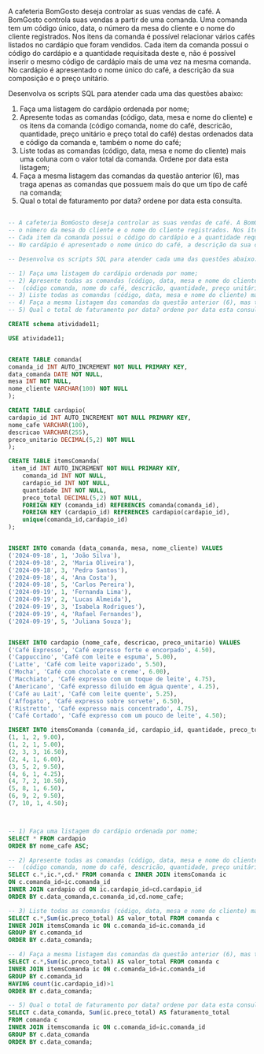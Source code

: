 A cafeteria BomGosto deseja controlar as suas vendas de café. A BomGosto controla suas vendas a partir de uma comanda. Uma comanda tem um código único, data, o número da mesa do cliente e o nome do cliente registrados. Nos itens da comanda é possível relacionar vários cafés listados no cardápio que foram vendidos. Cada item da comanda possui o código do cardápio e a quantidade requisitada deste e, não é possível inserir o mesmo código de cardápio mais de uma vez na mesma comanda. No cardápio é apresentado o nome único do café, a descrição da sua composição e o preço unitário.

Desenvolva os scripts SQL para atender cada uma das questões abaixo:

1) Faça uma listagem do cardápio ordenada por nome;
2) Apresente todas as comandas (código, data, mesa e nome do cliente) e os itens da comanda (código comanda, nome do café, descricão, quantidade, preço unitário e preço total do café) destas ordenados data e código da comanda e, também o nome do café;
3) Liste todas as comandas (código, data, mesa e nome do cliente) mais uma coluna com o valor total da comanda. Ordene por data esta listagem;
4) Faça a mesma listagem das comandas da questão anterior (6), mas traga apenas as comandas que possuem mais do que um tipo de café na comanda;
5) Qual o total de faturamento por data? ordene por data esta consulta.

##

```sql
-- A cafeteria BomGosto deseja controlar as suas vendas de café. A BomGosto controla suas vendas a partir de uma comanda. Uma comanda tem um código único, data,
-- o número da mesa do cliente e o nome do cliente registrados. Nos itens da comanda é possível relacionar vários cafés listados no cardápio que foram vendidos. 
-- Cada item da comanda possui o código do cardápio e a quantidade requisitada deste e, não é possível inserir o mesmo código de cardápio mais de uma vez na mesma comanda.
-- No cardápio é apresentado o nome único do café, a descrição da sua composição e o preço unitário.

-- Desenvolva os scripts SQL para atender cada uma das questões abaixo:

-- 1) Faça uma listagem do cardápio ordenada por nome;
-- 2) Apresente todas as comandas (código, data, mesa e nome do cliente) e os itens da comanda
--  (código comanda, nome do café, descricão, quantidade, preço unitário e preço total do café) destas ordenados data e código da comanda e, também o nome do café;
-- 3) Liste todas as comandas (código, data, mesa e nome do cliente) mais uma coluna com o valor total da comanda. Ordene por data esta listagem;
-- 4) Faça a mesma listagem das comandas da questão anterior (6), mas traga apenas as comandas que possuem mais do que um tipo de café na comanda;
-- 5) Qual o total de faturamento por data? ordene por data esta consulta.

CREATE schema atividade11;

USE atividade11;


CREATE TABLE comanda(
comanda_id INT AUTO_INCREMENT NOT NULL PRIMARY KEY,
data_comanda DATE NOT NULL,
mesa INT NOT NULL,
nome_cliente VARCHAR(100) NOT NULL
);

CREATE TABLE cardapio(
cardapio_id INT AUTO_INCREMENT NOT NULL PRIMARY KEY,
nome_cafe VARCHAR(100),
descricao VARCHAR(255),
preco_unitario DECIMAL(5,2) NOT NULL
);

CREATE TABLE itemsComanda(
 item_id INT AUTO_INCREMENT NOT NULL PRIMARY KEY,
    comanda_id INT NOT NULL,
    cardapio_id INT NOT NULL,
    quantidade INT NOT NULL,
    preco_total DECIMAL(5,2) NOT NULL,
    FOREIGN KEY (comanda_id) REFERENCES comanda(comanda_id),
    FOREIGN KEY (cardapio_id) REFERENCES cardapio(cardapio_id),
    unique(comanda_id,cardapio_id)
);


INSERT INTO comanda (data_comanda, mesa, nome_cliente) VALUES
('2024-09-18', 1, 'João Silva'),
('2024-09-18', 2, 'Maria Oliveira'),
('2024-09-18', 3, 'Pedro Santos'),
('2024-09-18', 4, 'Ana Costa'),
('2024-09-18', 5, 'Carlos Pereira'),
('2024-09-19', 1, 'Fernanda Lima'),
('2024-09-19', 2, 'Lucas Almeida'),
('2024-09-19', 3, 'Isabela Rodrigues'),
('2024-09-19', 4, 'Rafael Fernandes'),
('2024-09-19', 5, 'Juliana Souza');


INSERT INTO cardapio (nome_cafe, descricao, preco_unitario) VALUES
('Café Expresso', 'Café expresso forte e encorpado', 4.50),
('Cappuccino', 'Café com leite e espuma', 5.00),
('Latte', 'Café com leite vaporizado', 5.50),
('Mocha', 'Café com chocolate e creme', 6.00),
('Macchiato', 'Café expresso com um toque de leite', 4.75),
('Americano', 'Café expresso diluído em água quente', 4.25),
('Café au Lait', 'Café com leite quente', 5.25),
('Affogato', 'Café expresso sobre sorvete', 6.50),
('Ristretto', 'Café expresso mais concentrado', 4.75),
('Café Cortado', 'Café expresso com um pouco de leite', 4.50);

INSERT INTO itemsComanda (comanda_id, cardapio_id, quantidade, preco_total) VALUES
(1, 1, 2, 9.00),
(1, 2, 1, 5.00),
(2, 3, 3, 16.50),
(2, 4, 1, 6.00),
(3, 5, 2, 9.50),
(4, 6, 1, 4.25),
(4, 7, 2, 10.50),
(5, 8, 1, 6.50),
(6, 9, 2, 9.50),
(7, 10, 1, 4.50);



-- 1) Faça uma listagem do cardápio ordenada por nome;
SELECT * FROM cardapio 
ORDER BY nome_cafe ASC;

-- 2) Apresente todas as comandas (código, data, mesa e nome do cliente) e os itens da comanda
--  (código comanda, nome do café, descricão, quantidade, preço unitário e preço total do café) destas ordenados data e código da comanda e, também o nome do café;
SELECT c.*,ic.*,cd.* FROM comanda c INNER JOIN itemsComanda ic 
ON c.comanda_id=ic.comanda_id
INNER JOIN cardapio cd ON ic.cardapio_id=cd.cardapio_id
ORDER BY c.data_comanda,c.comanda_id,cd.nome_cafe;

-- 3) Liste todas as comandas (código, data, mesa e nome do cliente) mais uma coluna com o valor total da comanda. Ordene por data esta listagem;
SELECT c.*,Sum(ic.preco_total) AS valor_total FROM comanda c
INNER JOIN itemsComanda ic ON c.comanda_id=ic.comanda_id
GROUP BY c.comanda_id
ORDER BY c.data_comanda;

-- 4) Faça a mesma listagem das comandas da questão anterior (6), mas traga apenas as comandas que possuem mais do que um tipo de café na comanda;
SELECT c.*,Sum(ic.preco_total) AS valor_total FROM comanda c
INNER JOIN itemsComanda ic ON c.comanda_id=ic.comanda_id
GROUP BY c.comanda_id
HAVING count(ic.cardapio_id)>1
ORDER BY c.data_comanda;

-- 5) Qual o total de faturamento por data? ordene por data esta consulta.
SELECT c.data_comanda, Sum(ic.preco_total) AS faturamento_total
FROM comanda c
INNER JOIN itemscomanda ic ON c.comanda_id=ic.comanda_id
GROUP BY c.data_comanda
ORDER BY c.data_comanda;

```
